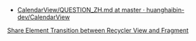 - [CalendarView/QUESTION_ZH.md at master · huanghaibin-dev/CalendarView](https://github.com/huanghaibin-dev/CalendarView/blob/master/QUESTION_ZH.md)

[Share Element Transition between Recycler View and Fragment](https://medium.com/@DeepakDroid/share-element-transition-between-recycler-view-and-fragment-8ce5084fd7a2)